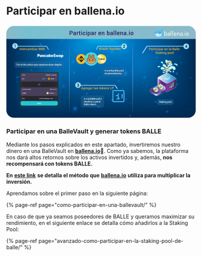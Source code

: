 # Participar en ballena.io

###  <a id="1-participar-en-una-ballevault-y-generar-tokens-ballev2"></a>

![](../../../../.gitbook/assets/participar_en_balllena.io_2.png)

###  **Participar en una BalleVault y generar tokens BALLE**

Mediante los pasos explicados en este apartado, invertiremos nuestro dinero en una BalleVault en [**ballena.io**](https://app.ballena.io/)**🐋**. Como ya sabemos, la plataforma nos dará altos retornos sobre los activos invertidos y, además, **nos recompensará con tokens BALLE.**

**En** [**este link**](https://docs.ballena.io/primeros-pasos/primeros-pasos) **se detalla el método que** [**ballena.io**](https://app.ballena.io/) **utiliza para multiplicar la inversión.**



Aprendamos sobre el primer paso en la siguiente página:

{% page-ref page="como-participar-en-una-ballevault/" %}



En caso de que ya seamos poseedores de BALLE y queramos maximizar su rendimiento, en el siguiente enlace se detalla cómo añadirlos a la Staking Pool:

{% page-ref page="avanzado-como-participar-en-la-staking-pool-de-balle/" %}







